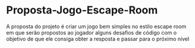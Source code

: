 # Proposta-Jogo-Escape-Room
A proposta do projeto é criar um jogo bem simples no estilo escape room em que serão propostos ao jogador alguns desafios de código com o objetivo de que ele consiga obter a resposta e passar para o próximo nível
